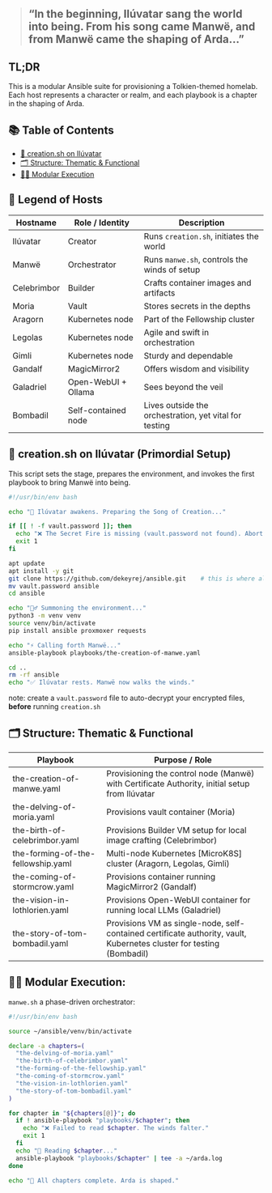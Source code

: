 > ## “In the beginning, Ilúvatar sang the world into being. From his song came Manwë, and from Manwë came the shaping of Arda...”

## TL;DR
This is a modular Ansible suite for provisioning a Tolkien-themed homelab. Each host represents a character or realm, and each playbook is a chapter in the shaping of Arda.

## 📚 Table of Contents
- [🌌 creation.sh on Ilúvatar](#-creationsh-on-ilúvatar-primordial-setup)
- [🗂️ Structure: Thematic & Functional](#️-structure-thematic--functional)
- [🧙‍♂️ Modular Execution](#️-modular-execution)

## 🏰 Legend of Hosts

| Hostname      | Role / Identity       | Description                                  |
|---------------|------------------------|----------------------------------------------|
| Ilúvatar      | Creator                | Runs `creation.sh`, initiates the world      |
| Manwë         | Orchestrator           | Runs `manwe.sh`, controls the winds of setup |
| Celebrimbor   | Builder                | Crafts container images and artifacts        |
| Moria         | Vault                  | Stores secrets in the depths                 |
| Aragorn       | Kubernetes node        | Part of the Fellowship cluster               |
| Legolas       | Kubernetes node        | Agile and swift in orchestration             |
| Gimli         | Kubernetes node        | Sturdy and dependable                        |
| Gandalf       | MagicMirror2           | Offers wisdom and visibility                 |
| Galadriel     | Open-WebUI + Ollama      | Sees beyond the veil                         |
| Bombadil      | Self-contained node    | Lives outside the orchestration, yet vital for testing  |

## 🌌 creation.sh on Ilúvatar (Primordial Setup)
This script sets the stage, prepares the environment, and invokes the first playbook to bring Manwë into being.
```bash
#!/usr/bin/env bash

echo "🌌 Ilúvatar awakens. Preparing the Song of Creation..."

if [[ ! -f vault.password ]]; then
  echo "❌ The Secret Fire is missing (vault.password not found). Aborting."
  exit 1
fi

apt update
apt install -y git
git clone https://github.com/dekeyrej/ansible.git    # this is where all of these playbooks and roles are hosted
mv vault.password ansible
cd ansible

echo "🧙‍♂️ Summoning the environment..."
python3 -m venv venv
source venv/bin/activate
pip install ansible proxmoxer requests

echo "⚡ Calling forth Manwë..."
ansible-playbook playbooks/the-creation-of-manwe.yaml

cd ..
rm -rf ansible
echo "✅ Ilúvatar rests. Manwë now walks the winds."
```

note: create a `vault.password` file to auto-decrypt your encrypted files, **before** running `creation.sh`

## 🗂️ Structure: Thematic & Functional
| Playbook | Purpose / Role | 
|---|---|
| the-creation-of-manwe.yaml | Provisioning the control node (Manwë) with Certificate Authority, initial setup from Ilúvatar | 
| the-delving-of-moria.yaml | Provisions vault container (Moria)| 
| the-birth-of-celebrimbor.yaml | Provisions Builder VM setup for local image crafting (Celebrimbor) | 
| the-forming-of-the-fellowship.yaml | Multi-node Kubernetes [MicroK8S] cluster (Aragorn, Legolas, Gimli) | 
| the-coming-of-stormcrow.yaml | Provisions container running MagicMirror2 (Gandalf) |
| the-vision-in-lothlorien.yaml | Provisions Open-WebUI container for running local LLMs (Galadriel) | 
| the-story-of-tom-bombadil.yaml | Provisions VM as single-node, self-contained certificate authority, vault, Kubernetes cluster for testing (Bombadil) | 


## 🧙‍♂️ Modular Execution:

`manwe.sh` a phase-driven orchestrator:
```bash
#!/usr/bin/env bash

source ~/ansible/venv/bin/activate

declare -a chapters=(
  "the-delving-of-moria.yaml"
  "the-birth-of-celebrimbor.yaml"
  "the-forming-of-the-fellowship.yaml"
  "the-coming-of-stormcrow.yaml"
  "the-vision-in-lothlorien.yaml"
  "the-story-of-tom-bombadil.yaml"
)

for chapter in "${chapters[@]}"; do
  if ! ansible-playbook "playbooks/$chapter"; then
    echo "❌ Failed to read $chapter. The winds falter."
    exit 1
  fi
  echo "📖 Reading $chapter..."
  ansible-playbook "playbooks/$chapter" | tee -a ~/arda.log
done

echo "🌈 All chapters complete. Arda is shaped."
```